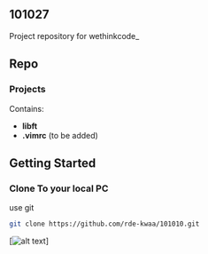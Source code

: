## 101027

Project repository for wethinkcode_

## Repo
### Projects
Contains:

* **libft**
* **.vimrc** (to be added)



## Getting Started

### Clone To your local PC

use git

```bash
git clone https://github.com/rde-kwaa/101010.git
```



[![alt text](https://upload.wikimedia.org/wikipedia/commons/thumb/8/8d/42_Logo.svg/1024px-42_Logo.svg.png)]
